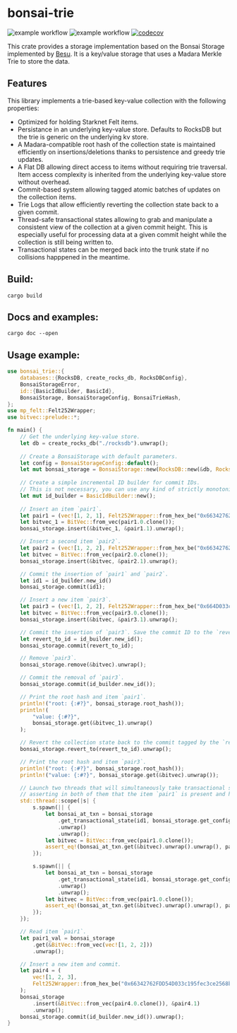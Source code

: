 # bonsai-trie

![example workflow](https://github.com/massalabs/bonsai-trie/actions/workflows/check_lint.yml/badge.svg) ![example workflow](https://github.com/massalabs/bonsai-trie/actions/workflows/test.yml/badge.svg) [![codecov](https://codecov.io/gh/massalabs/bonsai-trie/graph/badge.svg?token=598URC32TV)](https://codecov.io/gh/massalabs/bonsai-trie)


This crate provides a storage implementation based on the Bonsai Storage implemented by [Besu](https://hackmd.io/@kt2am/BktBblIL3).
It is a key/value storage that uses a Madara Merkle Trie to store the data.

## Features

This library implements a trie-based key-value collection with the following properties:
* Optimized for holding Starknet Felt items.
* Persistance in an underlying key-value store. Defaults to RocksDB but the trie is generic on the underlying kv store.
* A Madara-compatible root hash of the collection state is maintained efficiently on insertions/deletions thanks to persistence and greedy trie updates.
* A Flat DB allowing direct access to items without requiring trie traversal. Item access complexity is inherited from the underlying key-value store without overhead.
* Commit-based system allowing tagged atomic batches of updates on the collection items.
* Trie Logs that allow efficiently reverting the collection state back to a given commit.
* Thread-safe transactional states allowing to grab and manipulate a consistent view of the collection at a given commit height. This is especially useful for processing data at a given commit height while the collection is still being written to. 
* Transactional states can be merged back into the trunk state if no collisions happpened in the meantime.

## Build:

```
cargo build
```

## Docs and examples:
```
cargo doc --open
```

## Usage example:

```rust
use bonsai_trie::{
    databases::{RocksDB, create_rocks_db, RocksDBConfig},
    BonsaiStorageError,
    id::{BasicIdBuilder, BasicId},
    BonsaiStorage, BonsaiStorageConfig, BonsaiTrieHash,
};
use mp_felt::Felt252Wrapper;
use bitvec::prelude::*;

fn main() {
    // Get the underlying key-value store.
    let db = create_rocks_db("./rocksdb").unwrap();
    
    // Create a BonsaiStorage with default parameters.
    let config = BonsaiStorageConfig::default();
    let mut bonsai_storage = BonsaiStorage::new(RocksDB::new(&db, RocksDBConfig::default()), config).unwrap();
    
    // Create a simple incremental ID builder for commit IDs.
    // This is not necessary, you can use any kind of strictly monotonically increasing value to tag your commits. 
    let mut id_builder = BasicIdBuilder::new();
    
    // Insert an item `pair1`.
    let pair1 = (vec![1, 2, 1], Felt252Wrapper::from_hex_be("0x66342762FDD54D033c195fec3ce2568b62052e").unwrap());
    let bitvec_1 = BitVec::from_vec(pair1.0.clone());
    bonsai_storage.insert(&bitvec_1, &pair1.1).unwrap();

    // Insert a second item `pair2`.
    let pair2 = (vec![1, 2, 2], Felt252Wrapper::from_hex_be("0x66342762FD54D033c195fec3ce2568b62052e").unwrap());
    let bitvec = BitVec::from_vec(pair2.0.clone());
    bonsai_storage.insert(&bitvec, &pair2.1).unwrap();

    // Commit the insertion of `pair1` and `pair2`.
    let id1 = id_builder.new_id()
    bonsai_storage.commit(id1);

    // Insert a new item `pair3`.
    let pair3 = (vec![1, 2, 2], Felt252Wrapper::from_hex_be("0x664D033c195fec3ce2568b62052e").unwrap());
    let bitvec = BitVec::from_vec(pair3.0.clone());
    bonsai_storage.insert(&bitvec, &pair3.1).unwrap();

    // Commit the insertion of `pair3`. Save the commit ID to the `revert_to_id` variable.
    let revert_to_id = id_builder.new_id();
    bonsai_storage.commit(revert_to_id);

    // Remove `pair3`.
    bonsai_storage.remove(&bitvec).unwrap();

    // Commit the removal of `pair3`.
    bonsai_storage.commit(id_builder.new_id());

    // Print the root hash and item `pair1`.
    println!("root: {:#?}", bonsai_storage.root_hash());
    println!(
        "value: {:#?}",
        bonsai_storage.get(&bitvec_1).unwrap()
    );

    // Revert the collection state back to the commit tagged by the `revert_to_id` variable.
    bonsai_storage.revert_to(revert_to_id).unwrap();

    // Print the root hash and item `pair3`.
    println!("root: {:#?}", bonsai_storage.root_hash());
    println!("value: {:#?}", bonsai_storage.get(&bitvec).unwrap());

    // Launch two threads that will simultaneously take transactional states to the commit identified by `id1`,
    // asserting in both of them that the item `pair1` is present and has the right value.
    std::thread::scope(|s| {
        s.spawn(|| {
            let bonsai_at_txn = bonsai_storage
                .get_transactional_state(id1, bonsai_storage.get_config())
                .unwrap()
                .unwrap();
            let bitvec = BitVec::from_vec(pair1.0.clone());
            assert_eq!(bonsai_at_txn.get(&bitvec).unwrap().unwrap(), pair1.1);
        });

        s.spawn(|| {
            let bonsai_at_txn = bonsai_storage
                .get_transactional_state(id1, bonsai_storage.get_config())
                .unwrap()
                .unwrap();
            let bitvec = BitVec::from_vec(pair1.0.clone());
            assert_eq!(bonsai_at_txn.get(&bitvec).unwrap().unwrap(), pair1.1);
        });
    });

    // Read item `pair1`.
    let pair1_val = bonsai_storage
        .get(&BitVec::from_vec(vec![1, 2, 2]))
        .unwrap();

    // Insert a new item and commit.
    let pair4 = (
        vec![1, 2, 3],
        Felt252Wrapper::from_hex_be("0x66342762FDD54D033c195fec3ce2568b62052e").unwrap(),
    );
    bonsai_storage
        .insert(&BitVec::from_vec(pair4.0.clone()), &pair4.1)
        .unwrap();
    bonsai_storage.commit(id_builder.new_id()).unwrap();
}
```
